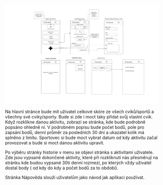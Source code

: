 <img src="https://github.com/realfaid/FitCalculator/blob/main/doc/wireframe2.png">

<p>Na hlavní stránce bude mít uživatel celkové skóre ze všech cviků/sportů a všechny své cviky/sporty. Bude si zde i moct taky přidat svůj vlastní cvik. Když rozklikne danou aktivitu, zobrazí se stránka, kde bude podrobně popsáno ohledně ní. V podrobném popisu bude počet bodů, pole pro zapsání bodů, denní průměr za posledních 30 dní a ukazatel kolik má splněno z limitu. Sportovec si bude moct vybrat datum od kdy aktivitu začal provozovat a bude si moct danou aktivitu upravit.</p>

<p></p>
<p></p>
<p></p>
<p></p>
<p></p>
<p></p>
<p></p>
<p>
Po výběru stránky historie v menu se objeví stránka s aktivitami uživatele. Zde jsou vypsané dokončené aktivity, které při rozkliknutí nás přesměrují na stránku kde budou vypsané 30ti denní rozmezí, po kterých vždy uživatel dostal body ( od kdy do kdy a počet bodů za to období).</p>
<p></p>
<p></p>
<p></p>
<p></p>
<p></p>
<p></p>
<p></p>
<p>
Stránka Nápověda slouží uživatelům jako návod jak aplikaci používat.
</p>
